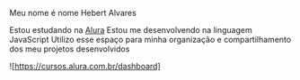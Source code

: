 Meu nome é nome Hebert Alvares

Estou estudando na [Alura](https://cursos.alura.com.br/dashboard)
Estou me desenvolvendo na linguagem JavaScript
Utilizo esse espaço para minha organização e compartilhamento dos meu projetos desenvolvidos

![https://cursos.alura.com.br/dashboard]

